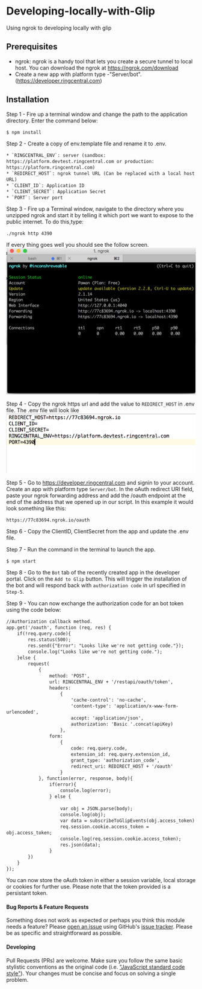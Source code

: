 # Developing-locally-with-Glip
Using ngrok to developing locally with glip

## Prerequisites

* ngrok: ngrok is a handy tool that lets you create a secure tunnel to local host. You can download the ngrok at https://ngrok.com/download
* Create a new app with platform type -"Server/bot". (https://developer.ringcentral.com)

## Installation

Step 1 - Fire up a terminal window and change the path to the application directory. Enter the command below:

```bash
$ npm install
```

Step 2 - Create a copy of env.template file and rename it to .env.
```
* `RINGCENTRAL_ENV`: server (sandbox: https://platform.devtest.ringcentral.com or production: https://platform.ringcentral.com)
* `REDIRECT_HOST`: ngrok tunnel URL (Can be replaced with a local host URL)
* `CLIENT_ID`: Application ID
* `CLIENT_SECRET`: Application Secret
* `PORT`: Server port
```

Step 3 - Fire up a Terminal window, navigate to the directory where you unzipped ngrok and start it by telling it which port we want to expose to the public internet. To do this,type:
```
./ngrok http 4390
```

If every thing goes well you should see the follow screen.
![](/images/ngrok-running.png)

Step 4 - Copy the ngrok https url and add the value to `REDIRECT_HOST` in .env file. The .env file will look like
![](/images/envfile.png)

Step 5 - Go to https://developer.ringcentral.com and signin to your account. Create an app with platform type `Server/bot`. In the oAuth redirect URI field, paste your ngrok forwarding address and add the /oauth endpoint at the end of the address that we opened up in our script. In this example it would look something like this:
```
https://77c83694.ngrok.io/oauth
```

Step 6 - Copy the ClientID, ClientSecret from the app and update the .env file.

Step 7 - Run the command in the terminal to launch the app.
```
$ npm start
```

Step 8 - Go to the `Bot` tab of the recently created app in the developer portal. Click on the `Add to Glip` button. This will trigger the installation of the bot and will respond back with `authorization code` in url specified in `Step-5`.

Step 9 - You can now exchange the authorization code for an bot token using the code below:
```
//Authorization callback method.
app.get('/oauth', function (req, res) {
    if(!req.query.code){
        res.status(500);
        res.send({"Error": "Looks like we're not getting code."});
        console.log("Looks like we're not getting code.");
    }else {
        request(
            {
                method: 'POST',
                url: RINGCENTRAL_ENV + '/restapi/oauth/token',
                headers:
                    {
                        'cache-control': 'no-cache',
                        'content-type': 'application/x-www-form-urlencoded',
                        accept: 'application/json',
                        authorization: 'Basic '.concat(apiKey)
                    },
                form:
                    {
                        code: req.query.code,
                        extension_id: req.query.extension_id,
                        grant_type: 'authorization_code',
                        redirect_uri: REDIRECT_HOST + '/oauth'
                    }
            }, function(error, response, body){
                if(error){
                    console.log(error);
                } else {

                    var obj = JSON.parse(body);
                    console.log(obj);
                    var data = subscribeToGlipEvents(obj.access_token)
                    req.session.cookie.access_token = obj.access_token;
                    console.log(req.session.cookie.access_token);
                    res.json(data);
                }
        })
    }
});
```
You can now store the oAuth token in either a session variable, local storage or cookies for further use. Please note that the token provided is a persistant token.

#### Bug Reports & Feature Requests

Something does not work as expected or perhaps you think this module needs a feature? Please [open an issue](https://github.com/pkvenu/developing-locally-with-Glip/issues/new) using GitHub's [issue tracker](https://github.com/pkvenu/developing-locally-with-Glip/issues). Please be as specific and straightforward as possible.

#### Developing

Pull Requests (PRs) are welcome. Make sure you follow the same basic stylistic conventions as the original code (i.e. ["JavaScript standard code style"](http://standardjs.com)). Your changes must be concise and focus on solving a single problem.